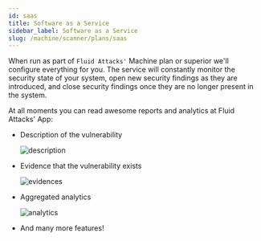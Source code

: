 ```yaml
---
id: saas
title: Software as a Service
sidebar_label: Software as a Service
slug: /machine/scanner/plans/saas
---
```


When run as part of
`Fluid Attacks'` Machine plan or superior
we'll configure everything for you.
The service will constantly monitor
the security state of your system,
open new security findings
as they are introduced,
and close security findings
once they are no longer present
in the system.

At all moments you can read awesome reports
and analytics at Fluid Attacks' App:

- Description of the vulnerability

  ![description](https://res.cloudinary.com/fluid-attacks/image/upload/v1669265329/docs/machine/scanner/introduction/description_of_vulne.png)

- Evidence that the vulnerability exists

  ![evidences](https://res.cloudinary.com/fluid-attacks/image/upload/v1669265389/docs/machine/scanner/introduction/evidence.png)

- Aggregated analytics

  ![analytics](https://res.cloudinary.com/fluid-attacks/image/upload/v1669265480/docs/machine/scanner/introduction/analitycs.png)

- And many more features!
